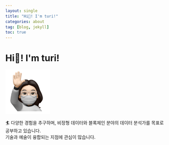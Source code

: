 ```yaml
---
layout: single
title: "Hi👋! I'm turi!"
categories: about
tag: [blog, jekyll]
toc: true
---
```


# Hi👋! I'm turi!

<img src="../images/2021-11-03-first/author-logo.png" alt="author-logo" style="zoom: 33%;" />

🏄‍
다양한 경험을 추구하며,
비정형 데이터와 블록체인 분야의 데이터 분석가를 목표로 공부하고 있습니다.  
기술과 예술이 융합되는 지점에 관심이 많습니다.
